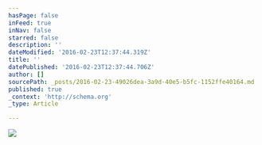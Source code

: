 ```yaml
---
hasPage: false
inFeed: true
inNav: false
starred: false
description: ''
dateModified: '2016-02-23T12:37:44.319Z'
title: ''
datePublished: '2016-02-23T12:37:44.706Z'
author: []
sourcePath: _posts/2016-02-23-49026dea-3a9d-40e5-b5fc-1152ffe40164.md
published: true
_context: 'http://schema.org'
_type: Article

---
```

![](https://the-grid-user-content.s3-us-west-2.amazonaws.com/5e097391-0725-43a5-876a-ed76490d1965.jpg)